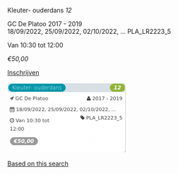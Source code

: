 Kleuter- ouderdans *12*

GC De Platoo 2017 - 2019  
18/09/2022, 25/09/2022, 02/10/2022, ... PLA\_LR2223\_5  

Van 10:30 tot 12:00

*€50,00*

  

  

[Inschrijven](https://tickets.vgc.be/activity/subscribe/PLA_LR2223_5)

![](76722.png)

[Based on this search](https://tickets.vgc.be/activity/index?&vrijeplaatsen=1&Age%5B%5D=3%2C5&entity=286)